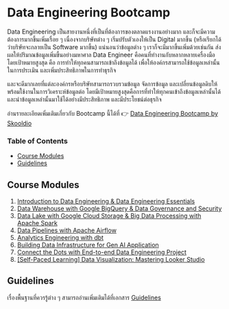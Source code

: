 # Data Engineering Bootcamp

Data Engineering เป็นสายงานหนึ่งที่เป็นที่ต้องการของตลาดแรงงานอย่างมาก
และก็จะมีความต้องการมากขึ้นเพิ่มเรื่อย ๆ เนื่องจากบริษัทต่าง ๆ เริ่มปรับตัวเองให้เป็น Digital มากขึ้น
(หรือเรียกได้ว่าบริษัทจะกลายเป็น Software มากขึ้น) แน่นอนว่าข้อมูลต่าง ๆ
เราก็จะมีมากขึ้นเพิ่มด้วยเช่นกัน ส่งผลให้ปริมาณข้อมูลเพิ่มขึ้นอย่างมหาศาล Data Engineer
คือคนที่ทำงานกับหลากหลายเครื่องมือ  โดยเป้าหมายสูงสุด คือ การทำให้ทุกคนสามารถเข้าถึงข้อมูลได้
เพื่อให้องค์กรสามารถใช้ข้อมูลเหล่านั้นในการประเมิน และเพิ่มประสิทธิภาพในการทำธุรกิจ

และจะดีมากเลยที่แต่ละองค์กรหรือบริษัทสามารถรวบรวมข้อมูล จัดการข้อมูล
และเปลี่ยนข้อมูลดิบให้พร้อมใช้งานในการวิเคราะห์ข้อมูลต่อ
โดยมีเป้าหมายสูงสุดคือการที่ทำให้ทุกคนเข้าถึงข้อมูลเหล่านั้นได้
และนำข้อมูลเหล่านั้นมาใช้ได้อย่างมีประสิทธิภาพ และมีประโยชน์ต่อธุรกิจ

อ่านรายละเอียดเพิ่มเติมเกี่ยวกับ Bootcamp นี้ได้ที่ 👉 [Data Engineering Bootcamp by
Skooldio](https://landing.skooldio.com/data-engineering-bootcamp)

### Table of Contents

* [Course Modules](#course-modules)
* [Guidelines](#guidelines)

## Course Modules

1. [Introduction to Data Engineering & Data Engineering Essentials](./01-data-engineering-essentials)
1. [Data Warehouse with Google BigQuery & Data Governance and Security](./02-data-warehouse-data-governance-and-data-security)
1. [Data Lake with Google Cloud Storage & Big Data Processing with Apache Spark](./03-data-lake-and-big-data-processing)
1. [Data Pipelines with Apache Airflow](./04-automated-data-pipelines)
1. [Analytics Engineering with dbt](./05-analytics-engineering)
1. [Building Data Infrastructure for Gen AI Application](./06-data-infrastructure-for-gen-ai-app)
1. [Connect the Dots with End-to-end Data Engineering Project](./07-end-to-end-project)
1. [[Self-Paced Learning] Data Visualization: Mastering Looker Studio](./99-data-visualization)

## Guidelines

เรื่องพื้นฐานที่ควรรู้ต่าง ๆ สามารถอ่านเพิ่มเติมได้ที่เอกสาร [Guidelines](./GUIDELINES.md)
